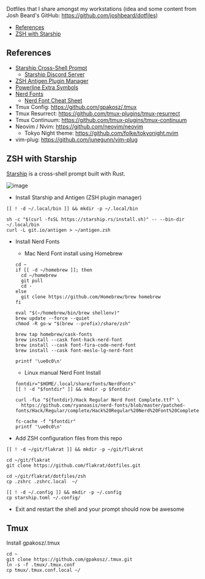 Dotfiles that I share amongst my workstations (idea and some content from Josh Beard's GitHub: https://github.com/joshbeard/dotfiles)

- [References](#references)
- [ZSH with Starship](#zsh-with-starship)

## References

- [Starship Cross-Shell Prompt](https://starship.rs/)
  - [Starship Discord Server](https://discord.gg/8Jzqu3T)
- [ZSH Antigen Plugin Manager](https://github.com/zsh-users/antigen)
- [Powerline Extra Symbols](https://github.com/ryanoasis/powerline-extra-symbols)
- [Nerd Fonts](https://github.com/ryanoasis/nerd-fonts)
  - [Nerd Font Cheat Sheet](https://www.nerdfonts.com/cheat-sheet)
- Tmux Config: https://github.com/gpakosz/.tmux
- Tmux Resurrect: https://github.com/tmux-plugins/tmux-resurrect
- Tmux Continuum: https://github.com/tmux-plugins/tmux-continuum
- Neovim / Nvim: https://github.com/neovim/neovim
  - Tokyo Night theme: https://github.com/folke/tokyonight.nvim
- vim-plug: https://github.com/junegunn/vim-plug

## ZSH with Starship

[Starship](https://starship.rs/) is a cross-shell prompt built with Rust.

![image](https://user-images.githubusercontent.com/1587409/151089867-9ec01914-5fd0-4585-b5b1-1982db0d2b1e.png)

- Install Starship and Antigen (ZSH plugin manager)

```shell
[[ ! -d ~/.local/bin ]] && mkdir -p ~/.local/bin

sh -c "$(curl -fsSL https://starship.rs/install.sh)" -- --bin-dir ~/.local/bin
curl -L git.io/antigen > ~/antigen.zsh
```

- Install Nerd Fonts
  - Mac Nerd Font install using Homebrew

  ```shell
  cd ~
  if [[ -d ~/homebrew ]]; then
    cd ~/homebrew
    git pull
    cd -
  else
    git clone https://github.com/Homebrew/brew homebrew
  fi

  eval "$(~/homebrew/bin/brew shellenv)"
  brew update --force --quiet
  chmod -R go-w "$(brew --prefix)/share/zsh"

  brew tap homebrew/cask-fonts
  brew install --cask font-hack-nerd-font
  brew install --cask font-fira-code-nerd-font
  brew install --cask font-meslo-lg-nerd-font

  printf '\ue0c0\n'
  ```

  - Linux manual Nerd Font Install

  ```shell
  fontdir="$HOME/.local/share/fonts/NerdFonts"
  [[ ! -d "$fontdir" ]] && mkdir -p $fontdir

  curl -fLo "${fontdir}/Hack Regular Nerd Font Complete.ttf" \
    https://github.com/ryanoasis/nerd-fonts/blob/master/patched-fonts/Hack/Regular/complete/Hack%20Regular%20Nerd%20Font%20Complete.ttf

  fc-cache -f "$fontdir"
  printf '\ue0c0\n'
  ```

- Add ZSH configuration files from this repo

```shell
[[ ! -d ~/git/flakrat ]] && mkdir -p ~/git/flakrat

cd ~/git/flakrat
git clone https://github.com/flakrat/dotfiles.git

cd ~/git/flakrat/dotfiles/zsh
cp .zshrc .zshrc.local  ~/

[[ ! -d ~/.config ]] && mkdir -p ~/.config
cp starship.toml ~/.config/
```

- Exit and restart the shell and your prompt should now be awesome

## Tmux

Install gpakosz/.tmux

```shell
cd ~
git clone https://github.com/gpakosz/.tmux.git
ln -s -f .tmux/.tmux.conf
cp tmux/.tmux.conf.local ~/
```
